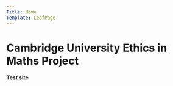 ```yaml
---
Title: Home
Template: LeafPage
---
```


# Cambridge University Ethics in Maths Project

**Test site**





